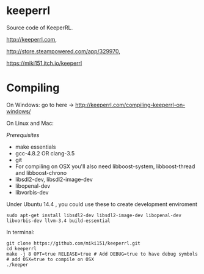 keeperrl
========

Source code of KeeperRL.

http://keeperrl.com,

http://store.steampowered.com/app/329970,

https://miki151.itch.io/keeperrl


Compiling
=========

On Windows: go to here -> http://keeperrl.com/compiling-keeperrl-on-windows/

On Linux and Mac:

*Prerequisites*

  * make essentials
  * gcc-4.8.2 OR clang-3.5
  * git
  * For compiling on OSX you'll also need libboost-system, libboost-thread and libboost-chrono
  * libsdl2-dev, libsdl2-image-dev
  * libopenal-dev
  * libvorbis-dev

Under Ubuntu 14.4 , you could use these to create development enviroment 
```
sudo apt-get install libsdl2-dev libsdl2-image-dev libopenal-dev libvorbis-dev llvm-3.4 build-essential

```


In terminal:  
  ```
  git clone https://github.com/miki151/keeperrl.git
  cd keeperrl
  make -j 8 OPT=true RELEASE=true # Add DEBUG=true to have debug symbols
  # add OSX=true to compile on OSX
  ./keeper
  ```
